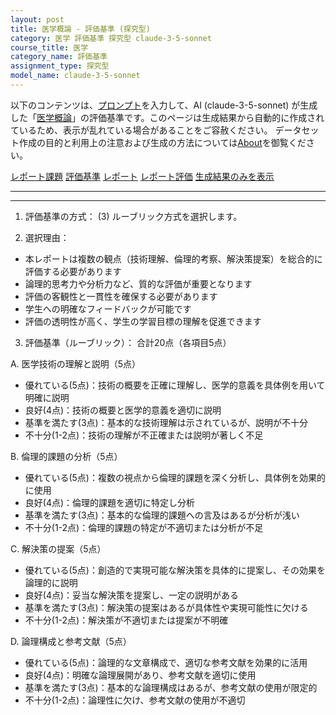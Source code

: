 ```yaml
---
layout: post
title: 医学概論 - 評価基準 (探究型)
category: 医学 評価基準 探究型 claude-3-5-sonnet
course_title: 医学
category_name: 評価基準
assignment_type: 探究型
model_name: claude-3-5-sonnet
---
```


以下のコンテンツは、[プロンプト](http://127.0.0.1:8000/generated/医学/claude-3-5-sonnet/prompt_評価基準-探究型.md)を入力して、AI (claude-3-5-sonnet) が生成した「[医学概論](/contents/医学/)」の評価基準です。このページは生成結果から自動的に作成されているため、表示が乱れている場合があることをご容赦ください。
データセット作成の目的と利用上の注意および生成の方法については[About](/About)を御覧ください。

[レポート課題](../レポート課題-探究型)
[評価基準](../評価基準-探究型)
[レポート](../レポート-探究型)
[レポート評価](../レポート評価-探究型)
[生成結果のみを表示](http://127.0.0.1:8000/generated/医学/claude-3-5-sonnet/評価基準-探究型.md)
  

***
***
  
1. 評価基準の方式：
(3) ルーブリック方式を選択します。

2. 選択理由：
- 本レポートは複数の観点（技術理解、倫理的考察、解決策提案）を総合的に評価する必要があります
- 論理的思考力や分析力など、質的な評価が重要となります
- 評価の客観性と一貫性を確保する必要があります
- 学生への明確なフィードバックが可能です
- 評価の透明性が高く、学生の学習目標の理解を促進できます

3. 評価基準（ルーブリック）：
合計20点（各項目5点）

A. 医学技術の理解と説明（5点）
- 優れている(5点)：技術の概要を正確に理解し、医学的意義を具体例を用いて明確に説明
- 良好(4点)：技術の概要と医学的意義を適切に説明
- 基準を満たす(3点)：基本的な技術理解は示されているが、説明が不十分
- 不十分(1-2点)：技術の理解が不正確または説明が著しく不足

B. 倫理的課題の分析（5点）
- 優れている(5点)：複数の視点から倫理的課題を深く分析し、具体例を効果的に使用
- 良好(4点)：倫理的課題を適切に特定し分析
- 基準を満たす(3点)：基本的な倫理的課題への言及はあるが分析が浅い
- 不十分(1-2点)：倫理的課題の特定が不適切または分析が不足

C. 解決策の提案（5点）
- 優れている(5点)：創造的で実現可能な解決策を具体的に提案し、その効果を論理的に説明
- 良好(4点)：妥当な解決策を提案し、一定の説明がある
- 基準を満たす(3点)：解決策の提案はあるが具体性や実現可能性に欠ける
- 不十分(1-2点)：解決策が不適切または提案が不明確

D. 論理構成と参考文献（5点）
- 優れている(5点)：論理的な文章構成で、適切な参考文献を効果的に活用
- 良好(4点)：明確な論理展開があり、参考文献を適切に使用
- 基準を満たす(3点)：基本的な論理構成はあるが、参考文献の使用が限定的
- 不十分(1-2点)：論理性に欠け、参考文献の使用が不適切
